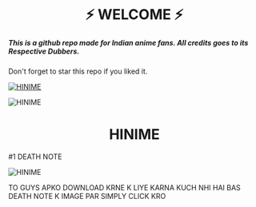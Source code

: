 
<h1 align="center">⚡ WELCOME ⚡</h1>



<h5>This is a github repo made for Indian anime fans. All credits goes to its Respective Dubbers.</h5>



Don't forget to star this repo if you liked it.



[![HINIME](https://telegra.ph/file/a29f4769d061f1665ed7e.jpg)](https://github.com/sidhu70/HINIME)



![HINIME](https://telegra.ph/file/5f67f215a37ad1e13ca18.jpg)



<h1 align="center"> HINIME </h1>



 #1 DEATH NOTE

![HINIME](https://telegra.ph/file/ae32aa78570708dff4813.jpg)

TO GUYS APKO DOWNLOAD KRNE K LIYE KARNA KUCH NHI HAI BAS DEATH NOTE K IMAGE PAR SIMPLY CLICK KRO
